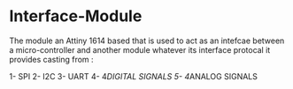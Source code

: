# Interface-Module

The module an Attiny 1614 based that is used to act as an intefcae between a micro-controller and another module whatever its interface protocal it provides casting from :

  1- SPI
  2- I2C
  3- UART
  4- 4*DIGITAL SIGNALS
  5- 4*ANALOG SIGNALS
